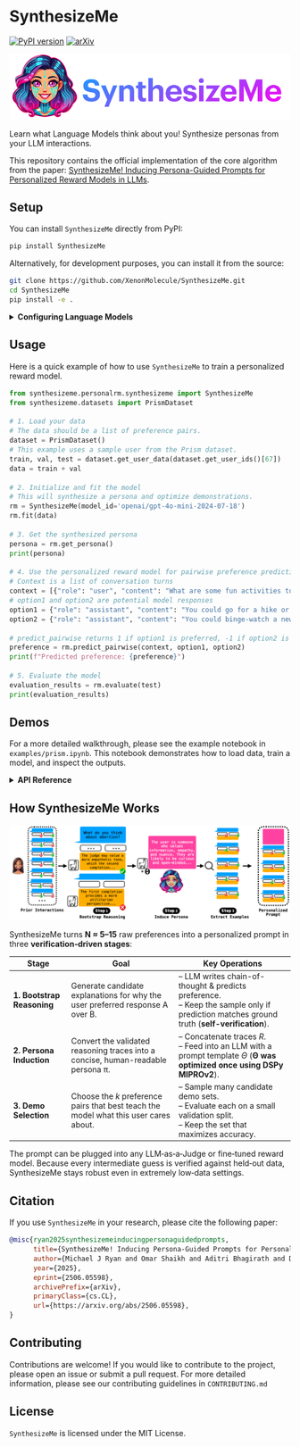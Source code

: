 # SynthesizeMe
[![PyPI version](https://badge.fury.io/py/SynthesizeMe.svg)](https://badge.fury.io/py/SynthesizeMe) [![arXiv](https://img.shields.io/badge/arXiv-2506.05598-b31b1b.svg)](https://arxiv.org/abs/2506.05598)

![A cyber enhanced woman with blue and purple hair next to the title text 'SynthesizeMe'](img/Logo.png)

Learn what Language Models think about you!  Synthesize personas from your LLM interactions.

This repository contains the official implementation of the core algorithm from the paper: [SynthesizeMe! Inducing Persona-Guided Prompts for Personalized Reward Models in LLMs](https://arxiv.org/abs/2506.05598).

## Setup

You can install `SynthesizeMe` directly from PyPI:

```bash
pip install SynthesizeMe
```

Alternatively, for development purposes, you can install it from the source:

```bash
git clone https://github.com/XenonMolecule/SynthesizeMe.git
cd SynthesizeMe
pip install -e .
```

<details>
<summary><b>Configuring Language Models</b></summary>

`SynthesizeMe` uses `litellm` to connect to a variety of language models from different providers. To use a specific model, you need to pass its `model_id` when initializing the `SynthesizeMe` or `DefaultJudge` class. For API models, you will also need to set the appropriate API key as an environment variable.

The recommended way to manage your API keys is to create a `.env` file in the root of your project directory and add the relevant keys there.

Here is an example `.env` file:
```
OPENAI_API_KEY="your-openai-api-key"
TOGETHERAI_API_KEY="your-togetherai-api-key"
GEMINI_API_KEY="your-gemini-api-key"

# For Azure
AZURE_API_KEY="your-azure-api-key"
AZURE_API_BASE="your-azure-api-base-url"
AZURE_API_VERSION="your-azure-api-version"
```

The library will automatically load these variables. Below are the supported model providers and the corresponding environment variables and `model_id` formats.

- **OpenAI**: Requires `OPENAI_API_KEY`.
  - `model_id` should start with `'openai/'`, e.g., `'openai/gpt-4o-mini'`.
- **TogetherAI**: Requires `TOGETHERAI_API_KEY`.
  - `model_id` should start with `'together/'`, e.g., `'together/meta-llama/Llama-3-70b-chat-hf'`.
- **Google Gemini**: Requires `GEMINI_API_KEY`.
  - `model_id` should start with `'gemini/'`, e.g., `'gemini/gemini-1.5-flash'`.
- **Azure OpenAI**: Requires `AZURE_API_KEY`, `AZURE_API_BASE`, and `AZURE_API_VERSION`.
  - `model_id` should start with `'azure/'`, e.g., `'azure/your-deployment-name'`.
- **Locally Hosted Models**: For other models, the library assumes they are hosted locally and accessible via a proxy like LiteLLM.
  - No API key is required by default.
  - The `model_url` parameter in the constructor can be used to specify the API endpoint (defaults to `http://localhost:7410/v1`).
  - Example `model_id`: `'Qwen/Qwen2-7B-Instruct'`.

Here is how you would initialize `SynthesizeMe` with a specific model:

```python
# Using OpenAI
rm = SynthesizeMe(model_id='openai/gpt-4o-mini-2024-07-18')

# Using a local model
rm = SynthesizeMe(model_id='Qwen/Qwen2-7B-Instruct', model_url='http://localhost:8000/v1')
```
</details>

## Usage

Here is a quick example of how to use `SynthesizeMe` to train a personalized reward model.

```python
from synthesizeme.personalrm.synthesizeme import SynthesizeMe
from synthesizeme.datasets import PrismDataset

# 1. Load your data
# The data should be a list of preference pairs.
dataset = PrismDataset()
# This example uses a sample user from the Prism dataset.
train, val, test = dataset.get_user_data(dataset.get_user_ids()[67])
data = train + val

# 2. Initialize and fit the model
# This will synthesize a persona and optimize demonstrations.
rm = SynthesizeMe(model_id='openai/gpt-4o-mini-2024-07-18')
rm.fit(data)

# 3. Get the synthesized persona
persona = rm.get_persona()
print(persona)

# 4. Use the personalized reward model for pairwise preference prediction
# Context is a list of conversation turns
context = [{"role": "user", "content": "What are some fun activities to do this weekend?"}]
# option1 and option2 are potential model responses
option1 = {"role": "assistant", "content": "You could go for a hike or visit a museum."}
option2 = {"role": "assistant", "content": "You could binge-watch a new TV series or play video games."}

# predict_pairwise returns 1 if option1 is preferred, -1 if option2 is preferred, and 0 for a tie.
preference = rm.predict_pairwise(context, option1, option2)
print(f"Predicted preference: {preference}")

# 5. Evaluate the model
evaluation_results = rm.evaluate(test)
print(evaluation_results)

```

## Demos

For a more detailed walkthrough, please see the example notebook in `examples/prism.ipynb`. This notebook demonstrates how to load data, train a model, and inspect the outputs.

<details>
<summary><b>API Reference</b></summary>

This section provides a reference for the core components of the `SynthesizeMe` library.

### Input Data Format

Both `SynthesizeMe` and `DefaultJudge` expect the same input data format for training and evaluation. The `fit` method (for `SynthesizeMe`) and `evaluate` method (for both classes) expect a list of preference dictionaries. Each dictionary represents a single pairwise preference from a user and must contain the following keys:

-   `context`: A list of dictionaries representing the conversation history, where each dictionary has a `role` (e.g., 'user', 'assistant') and `content` (the text of the turn).
-   `chosen`: A dictionary representing the response the user preferred. It must have `role` and `content` keys.
-   `rejected`: A dictionary representing the response the user did not prefer. It must have `role` and `content` keys.

Here is an example of a single preference item:
```python
{
    "context": [
        {"role": "user", "content": "Hello, my 18 year old daughter wants to get gauges in her ears but I'm dead against it. What can I do?"}
    ],
    "chosen": {
        "role": "model",
        "content": "As a parent, it's natural to have concerns about your child's appearance and health..."
    },
    "rejected": {
        "role": "model",
        "content": "I understand that this is a difficult decision for you. Have you talked to your daughter about the potential consequences...?"
    }
}
```

### The `SynthesizeMe` Class

This is the main class for creating and managing your personalized reward model.

#### `__init__(self, ...)`
Initializes the `SynthesizeMe` object. Key parameters include:
- `model_id`: The identifier for the language model to be used (e.g., `'openai/gpt-4o-mini-2024-07-18'`).
- `user_id`: A unique identifier for the user. If not provided, one will be generated.
- `num_search_candidates`: The number of few-shot demonstration sets to evaluate during optimization.
- `output_dir`: A directory to save generated artifacts.

#### `fit(self, data, val_data=None)`
Trains the personalized reward model. It synthesizes the user persona and optimizes the demonstration examples.
- `data`: A list of preference dictionaries for training.
- `val_data`: An optional list of preference dictionaries for validation. If not provided, the training data will be split automatically.

#### `predict_pairwise(self, context, option1, option2)`
Predicts which of two responses a user would prefer.
- `context`: The conversation history.
- `option1`, `option2`: The two completion dictionaries to compare.
- **Returns**: `1` if `option1` is preferred, `-1` if `option2` is preferred, `0` for a tie.

#### `evaluate(self, test_data)`
Evaluates the performance of the trained model on a test set.
- `test_data`: A list of preference dictionaries for testing.
- **Returns**: A dictionary containing the mean accuracy, confidence interval, and raw results.

#### `get_persona(self)`
Returns the synthesized persona string for the user.

#### `get_demos(self)`
Returns the set of optimized few-shot examples (demonstrations) selected during the `fit` process.

#### `get_generation_prompt(self)`
Returns a complete, personalized prompt string for generating responses that align with the user's preferences. This prompt combines the persona and demonstrations.

#### `get_llm_judge_prompt(self)`
Returns a complete, personalized prompt string for use with an LLM-as-a-Judge, suitable for evaluating new pairs of responses.

#### `save(self, path)` & `load(self, path)`
Saves the trained model (persona and optimized prompt) to a specified path and loads it back. The `user_id` is used to name the files.

### The `DefaultJudge` Class

The `DefaultJudge` class serves as a non-personalized baseline reward model. It uses a general-purpose LLM-as-a-Judge prompt without any persona synthesis or demonstration optimization. This is useful for evaluating the performance lift gained from personalization with `SynthesizeMe`.

#### `__init__(self, ...)`
Initializes the `DefaultJudge` object. Key parameters include:
- `model_id`: The identifier for the language model to be used.
- `model_url`: The API endpoint for the language model.

#### `predict_pairwise(self, context, option1, option2)`
Predicts which of two responses a user would prefer based on a generic, non-personalized prompt.
- `context`: The conversation history.
- `option1`, `option2`: The two completion dictionaries to compare.
- **Returns**: `1` if `option1` is preferred, `-1` if `option2` is preferred, `0` for a tie.

#### `evaluate(self, test_data)`
Evaluates the performance of the default judge on a test set.

*Note: The `DefaultJudge` class does not implement the `fit`, `save`, or `load` methods as it is not a trainable model.*

</details>

## How SynthesizeMe Works
![A diagram showing the three stages of the SynthesizeMe algorithm: Bootstrap Reasoning, Persona Induction, and Demo Selection](img/Figure.png)

SynthesizeMe turns **N ≈ 5–15** raw preferences into a personalized prompt in three **verification‑driven stages**:

| **Stage**              | **Goal**                                                                  | **Key Operations**                                                                                 |
|------------------------|---------------------------------------------------------------------------|-----------------------------------------------------------------------------------------------------|
| **1. Bootstrap Reasoning** | Generate candidate explanations for why the user preferred response A over B. | – LLM writes chain-of-thought & predicts preference. <br> – Keep the sample only if prediction matches ground truth (**self-verification**). |
| **2. Persona Induction**   | Convert the validated reasoning traces into a concise, human-readable persona π. | – Concatenate traces *R*. <br> – Feed into an LLM with a prompt template *Θ* (**Θ was optimized once using DSPy MIPROv2**).                    |
| **3. Demo Selection**      | Choose the *k* preference pairs that best teach the model what this user cares about. | – Sample many candidate demo sets. <br> – Evaluate each on a small validation split. <br> – Keep the set that maximizes accuracy.              |

The prompt can be plugged into any LLM‑as‑a‑Judge or fine‑tuned reward model.
Because every intermediate guess is verified against held‑out data, SynthesizeMe
stays robust even in extremely low‑data settings.

## Citation

If you use `SynthesizeMe` in your research, please cite the following paper:

```bibtex
@misc{ryan2025synthesizemeinducingpersonaguidedprompts,
      title={SynthesizeMe! Inducing Persona-Guided Prompts for Personalized Reward Models in LLMs}, 
      author={Michael J Ryan and Omar Shaikh and Aditri Bhagirath and Daniel Frees and William Held and Diyi Yang},
      year={2025},
      eprint={2506.05598},
      archivePrefix={arXiv},
      primaryClass={cs.CL},
      url={https://arxiv.org/abs/2506.05598}, 
}
```

## Contributing

Contributions are welcome! If you would like to contribute to the project, please open an issue or submit a pull request. For more detailed information, please see our contributing guidelines in `CONTRIBUTING.md`

## License

`SynthesizeMe` is licensed under the MIT License.
